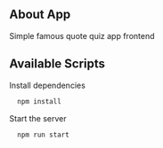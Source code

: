 ## About App

Simple famous quote quiz app frontend

## Available Scripts

Install dependencies

```bash
  npm install
```

Start the server

```bash
  npm run start
```